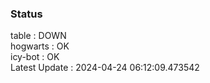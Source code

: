 ### Status


table : DOWN  
hogwarts : OK  
icy-bot : OK  
Latest Update : 2024-04-24 06:12:09.473542
